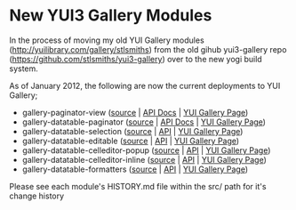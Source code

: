 New YUI3 Gallery Modules
========================

In the process of moving my old YUI Gallery modules (http://yuilibrary.com/gallery/stlsmiths) from the old gihub yui3-gallery repo (https://github.com/stlsmiths/yui3-gallery) over to the new yogi build system.

As of January 2012, the following are now the current deployments to YUI Gallery;
* gallery-paginator-view   ([source](https://github.com/stlsmiths/new-gallery/tree/master/src/gallery-paginator-view) | [API Docs](http://stlsmiths.github.com/new-gallery/modules/gallery-paginator-view.html) | [YUI Gallery Page](http://yuilibrary.com/gallery/show/paginator-view))
* gallery-datatable-paginator  ([source](https://github.com/stlsmiths/new-gallery/tree/master/src/gallery-datatable-paginator) | [API Docs](http://stlsmiths.github.com/new-gallery/modules/gallery-datatable-paginator.html) | [YUI Gallery Page](http://yuilibrary.com/gallery/show/datatable-paginator))
* gallery-datatable-selection   ([source](https://github.com/stlsmiths/new-gallery/tree/master/src/gallery-datatable-selection) | [API](http://stlsmiths.github.com/new-gallery/modules/gallery-datatable-selection.html) | [YUI Gallery Page](http://yuilibrary.com/gallery/show/datatable-selection))
* gallery-datatable-editable   ([source](https://github.com/stlsmiths/new-gallery/tree/master/src/gallery-datatable-editable) | [API](http://stlsmiths.github.com/new-gallery/modules/gallery-datatable-editable.html) | [YUI Gallery Page](http://yuilibrary.com/gallery/show/datatable-editable))
* gallery-datatable-celleditor-popup   ([source](https://github.com/stlsmiths/new-gallery/tree/master/src/gallery-datatable-celleditor-popup) | [API](http://stlsmiths.github.com/new-gallery/modules/gallery-datatable-celleditor-popup.html) | [YUI Gallery Page](http://yuilibrary.com/gallery/show/datatable-celleditor-popup))
* gallery-datatable-celleditor-inline   ([source](https://github.com/stlsmiths/new-gallery/tree/master/src/gallery-datatable-celleditor-inline) | [API](http://stlsmiths.github.com/new-gallery/modules/gallery-datatable-celleditor-inline.html) | [YUI Gallery Page](http://yuilibrary.com/gallery/show/datatable-celleditor-inline))
* gallery-datatable-formatters   ([source](https://github.com/stlsmiths/new-gallery/tree/master/src/gallery-datatable-formatters) | [API](http://stlsmiths.github.com/new-gallery/modules/gallery-datatable-formatters.html) | [YUI Gallery Page](http://yuilibrary.com/gallery/show/datatable-formatters))

Please see each module's HISTORY.md file within the src/ path for it's change history
